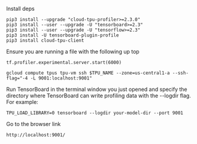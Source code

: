 

Install deps

```
pip3 install --upgrade "cloud-tpu-profiler>=2.3.0"
pip3 install --user --upgrade -U "tensorboard>=2.3"
pip3 install --user --upgrade -U "tensorflow>=2.3"
pip3 install -U tensorboard-plugin-profile
pip3 install cloud-tpu-client
```

Ensure you are running a file with the following up top

```
tf.profiler.experimental.server.start(6000)
```

```
gcloud compute tpus tpu-vm ssh $TPU_NAME --zone=us-central1-a --ssh-flag="-4 -L 9001:localhost:9001"
```
Run TensorBoard in the terminal window you just opened and specify the directory where TensorBoard can write profiling data with the --logdir flag. For example:

```
TPU_LOAD_LIBRARY=0 tensorboard --logdir your-model-dir --port 9001

 ```

 Go to the browser link

 ```
http://localhost:9001/
 ```